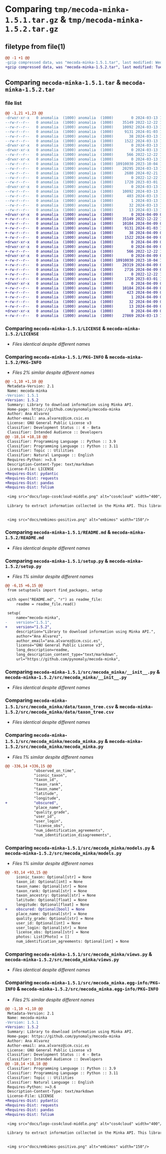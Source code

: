 # Comparing `tmp/mecoda-minka-1.5.1.tar.gz` & `tmp/mecoda-minka-1.5.2.tar.gz`

## filetype from file(1)

```diff
@@ -1 +1 @@
-gzip compressed data, was "mecoda-minka-1.5.1.tar", last modified: Wed Mar 13 14:49:52 2024, max compression
+gzip compressed data, was "mecoda-minka-1.5.2.tar", last modified: Tue Apr  9 09:50:12 2024, max compression
```

## Comparing `mecoda-minka-1.5.1.tar` & `mecoda-minka-1.5.2.tar`

### file list

```diff
@@ -1,21 +1,23 @@
-drwxr-xr-x   0 anomalia  (1000) anomalia  (1000)        0 2024-03-13 14:49:52.517668 mecoda-minka-1.5.1/
--rw-r--r--   0 anomalia  (1000) anomalia  (1000)    35149 2022-12-22 16:17:43.000000 mecoda-minka-1.5.1/LICENSE
--rw-r--r--   0 anomalia  (1000) anomalia  (1000)    10092 2024-03-13 14:49:52.517668 mecoda-minka-1.5.1/PKG-INFO
--rw-r--r--   0 anomalia  (1000) anomalia  (1000)     9131 2024-01-03 10:34:29.000000 mecoda-minka-1.5.1/README.md
--rw-r--r--   0 anomalia  (1000) anomalia  (1000)       38 2024-03-13 14:49:52.517668 mecoda-minka-1.5.1/setup.cfg
--rw-r--r--   0 anomalia  (1000) anomalia  (1000)     1522 2024-03-13 14:48:16.000000 mecoda-minka-1.5.1/setup.py
-drwxr-xr-x   0 anomalia  (1000) anomalia  (1000)        0 2024-03-13 14:49:52.509668 mecoda-minka-1.5.1/src/
-drwxr-xr-x   0 anomalia  (1000) anomalia  (1000)        0 2024-03-13 14:49:52.509668 mecoda-minka-1.5.1/src/mecoda_minka/
--rw-r--r--   0 anomalia  (1000) anomalia  (1000)      566 2022-12-22 16:17:43.000000 mecoda-minka-1.5.1/src/mecoda_minka/__init__.py
-drwxr-xr-x   0 anomalia  (1000) anomalia  (1000)        0 2024-03-13 14:49:52.509668 mecoda-minka-1.5.1/src/mecoda_minka/data/
--rw-r--r--   0 anomalia  (1000) anomalia  (1000) 10910030 2023-10-04 12:19:58.000000 mecoda-minka-1.5.1/src/mecoda_minka/data/taxon_tree.csv
--rw-r--r--   0 anomalia  (1000) anomalia  (1000)    20295 2024-03-13 14:28:03.000000 mecoda-minka-1.5.1/src/mecoda_minka/mecoda_minka.py
--rw-r--r--   0 anomalia  (1000) anomalia  (1000)     2680 2024-02-21 11:52:45.000000 mecoda-minka-1.5.1/src/mecoda_minka/models.py
--rw-r--r--   0 anomalia  (1000) anomalia  (1000)        0 2022-12-22 16:17:43.000000 mecoda-minka-1.5.1/src/mecoda_minka/py.typed
--rw-r--r--   0 anomalia  (1000) anomalia  (1000)     1720 2023-03-01 13:46:13.000000 mecoda-minka-1.5.1/src/mecoda_minka/views.py
-drwxr-xr-x   0 anomalia  (1000) anomalia  (1000)        0 2024-03-13 14:49:52.509668 mecoda-minka-1.5.1/src/mecoda_minka.egg-info/
--rw-r--r--   0 anomalia  (1000) anomalia  (1000)    10092 2024-03-13 14:49:52.000000 mecoda-minka-1.5.1/src/mecoda_minka.egg-info/PKG-INFO
--rw-r--r--   0 anomalia  (1000) anomalia  (1000)      403 2024-03-13 14:49:52.000000 mecoda-minka-1.5.1/src/mecoda_minka.egg-info/SOURCES.txt
--rw-r--r--   0 anomalia  (1000) anomalia  (1000)        1 2024-03-13 14:49:52.000000 mecoda-minka-1.5.1/src/mecoda_minka.egg-info/dependency_links.txt
--rw-r--r--   0 anomalia  (1000) anomalia  (1000)       32 2024-03-13 14:49:52.000000 mecoda-minka-1.5.1/src/mecoda_minka.egg-info/requires.txt
--rw-r--r--   0 anomalia  (1000) anomalia  (1000)       13 2024-03-13 14:49:52.000000 mecoda-minka-1.5.1/src/mecoda_minka.egg-info/top_level.txt
+drwxr-xr-x   0 anomalia  (1000) anomalia  (1000)        0 2024-04-09 09:50:12.224765 mecoda-minka-1.5.2/
+-rw-r--r--   0 anomalia  (1000) anomalia  (1000)    35149 2022-12-22 16:17:43.000000 mecoda-minka-1.5.2/LICENSE
+-rw-r--r--   0 anomalia  (1000) anomalia  (1000)    10184 2024-04-09 09:50:12.224765 mecoda-minka-1.5.2/PKG-INFO
+-rw-r--r--   0 anomalia  (1000) anomalia  (1000)     9131 2024-01-03 10:34:29.000000 mecoda-minka-1.5.2/README.md
+-rw-r--r--   0 anomalia  (1000) anomalia  (1000)       38 2024-04-09 09:50:12.224765 mecoda-minka-1.5.2/setup.cfg
+-rw-r--r--   0 anomalia  (1000) anomalia  (1000)     1522 2024-04-09 09:48:44.000000 mecoda-minka-1.5.2/setup.py
+drwxr-xr-x   0 anomalia  (1000) anomalia  (1000)        0 2024-04-09 09:50:12.216765 mecoda-minka-1.5.2/src/
+drwxr-xr-x   0 anomalia  (1000) anomalia  (1000)        0 2024-04-09 09:50:12.216765 mecoda-minka-1.5.2/src/mecoda_minka/
+-rw-r--r--   0 anomalia  (1000) anomalia  (1000)      566 2022-12-22 16:17:43.000000 mecoda-minka-1.5.2/src/mecoda_minka/__init__.py
+drwxr-xr-x   0 anomalia  (1000) anomalia  (1000)        0 2024-04-09 09:50:12.220765 mecoda-minka-1.5.2/src/mecoda_minka/data/
+-rw-r--r--   0 anomalia  (1000) anomalia  (1000) 10910030 2023-10-04 12:19:58.000000 mecoda-minka-1.5.2/src/mecoda_minka/data/taxon_tree.csv
+-rw-r--r--   0 anomalia  (1000) anomalia  (1000)    20319 2024-04-09 09:42:44.000000 mecoda-minka-1.5.2/src/mecoda_minka/mecoda_minka.py
+-rw-r--r--   0 anomalia  (1000) anomalia  (1000)     2716 2024-04-09 09:38:38.000000 mecoda-minka-1.5.2/src/mecoda_minka/models.py
+-rw-r--r--   0 anomalia  (1000) anomalia  (1000)        0 2022-12-22 16:17:43.000000 mecoda-minka-1.5.2/src/mecoda_minka/py.typed
+-rw-r--r--   0 anomalia  (1000) anomalia  (1000)     1720 2023-03-01 13:46:13.000000 mecoda-minka-1.5.2/src/mecoda_minka/views.py
+drwxr-xr-x   0 anomalia  (1000) anomalia  (1000)        0 2024-04-09 09:50:12.224765 mecoda-minka-1.5.2/src/mecoda_minka.egg-info/
+-rw-r--r--   0 anomalia  (1000) anomalia  (1000)    10184 2024-04-09 09:50:12.000000 mecoda-minka-1.5.2/src/mecoda_minka.egg-info/PKG-INFO
+-rw-r--r--   0 anomalia  (1000) anomalia  (1000)      423 2024-04-09 09:50:12.000000 mecoda-minka-1.5.2/src/mecoda_minka.egg-info/SOURCES.txt
+-rw-r--r--   0 anomalia  (1000) anomalia  (1000)        1 2024-04-09 09:50:12.000000 mecoda-minka-1.5.2/src/mecoda_minka.egg-info/dependency_links.txt
+-rw-r--r--   0 anomalia  (1000) anomalia  (1000)       32 2024-04-09 09:50:12.000000 mecoda-minka-1.5.2/src/mecoda_minka.egg-info/requires.txt
+-rw-r--r--   0 anomalia  (1000) anomalia  (1000)       13 2024-04-09 09:50:12.000000 mecoda-minka-1.5.2/src/mecoda_minka.egg-info/top_level.txt
+drwxr-xr-x   0 anomalia  (1000) anomalia  (1000)        0 2024-04-09 09:50:12.224765 mecoda-minka-1.5.2/tests/
+-rw-r--r--   0 anomalia  (1000) anomalia  (1000)    27869 2024-03-13 14:37:53.000000 mecoda-minka-1.5.2/tests/test_minka.py
```

### Comparing `mecoda-minka-1.5.1/LICENSE` & `mecoda-minka-1.5.2/LICENSE`

 * *Files identical despite different names*

### Comparing `mecoda-minka-1.5.1/PKG-INFO` & `mecoda-minka-1.5.2/PKG-INFO`

 * *Files 2% similar despite different names*

```diff
@@ -1,10 +1,10 @@
 Metadata-Version: 2.1
 Name: mecoda-minka
-Version: 1.5.1
+Version: 1.5.2
 Summary: Library to download information using Minka API.
 Home-page: https://github.com/pynomaly/mecoda-minka
 Author: Ana Alvarez
 Author-email: ana.alvarez@icm.csic.es
 License: GNU General Public License v3
 Classifier: Development Status :: 4 - Beta
 Classifier: Intended Audience :: Developers
@@ -18,14 +18,18 @@
 Classifier: Programming Language :: Python :: 3.9
 Classifier: Programming Language :: Python :: 3.11
 Classifier: Topic :: Utilities
 Classifier: Natural Language :: English
 Requires-Python: >=3.6
 Description-Content-Type: text/markdown
 License-File: LICENSE
+Requires-Dist: pydantic
+Requires-Dist: requests
+Requires-Dist: pandas
+Requires-Dist: folium
 
 <img src="docs/logo-cos4cloud-middle.png" alt="cos4cloud" width="400"/>
 
 Library to extract information collected in the Minka API. This library is part of MECODA (ModulE for Citizen Observatory Data Analysis), aimed to facilitate analysis and viewing of citizen science data.
 
 
 <img src="docs/embimos-positivo.png" alt="embimos" width="150"/>
```

### Comparing `mecoda-minka-1.5.1/README.md` & `mecoda-minka-1.5.2/README.md`

 * *Files identical despite different names*

### Comparing `mecoda-minka-1.5.1/setup.py` & `mecoda-minka-1.5.2/setup.py`

 * *Files 1% similar despite different names*

```diff
@@ -6,15 +6,15 @@
 from setuptools import find_packages, setup
 
 with open("README.md", "r") as readme_file:
     readme = readme_file.read()
 
 setup(
     name="mecoda-minka",
-    version="1.5.1",
+    version="1.5.2",
     description="Library to download information using Minka API.",
     author="Ana Alvarez",
     author_email="ana.alvarez@icm.csic.es",
     license="GNU General Public License v3",
     long_description=readme,
     long_description_content_type="text/markdown",
     url="https://github.com/pynomaly/mecoda-minka",
```

### Comparing `mecoda-minka-1.5.1/src/mecoda_minka/__init__.py` & `mecoda-minka-1.5.2/src/mecoda_minka/__init__.py`

 * *Files identical despite different names*

### Comparing `mecoda-minka-1.5.1/src/mecoda_minka/data/taxon_tree.csv` & `mecoda-minka-1.5.2/src/mecoda_minka/data/taxon_tree.csv`

 * *Files identical despite different names*

### Comparing `mecoda-minka-1.5.1/src/mecoda_minka/mecoda_minka.py` & `mecoda-minka-1.5.2/src/mecoda_minka/mecoda_minka.py`

 * *Files 1% similar despite different names*

```diff
@@ -336,14 +336,15 @@
             "observed_on_time",
             "iconic_taxon",
             "taxon_id",
             "taxon_rank",
             "taxon_name",
             "latitude",
             "longitude",
+            "obscured",
             "place_name",
             "quality_grade",
             "user_id",
             "user_login",
             "license_obs",
             "num_identification_agreements",
             "num_identification_disagreements",
```

### Comparing `mecoda-minka-1.5.1/src/mecoda_minka/models.py` & `mecoda-minka-1.5.2/src/mecoda_minka/models.py`

 * *Files 1% similar despite different names*

```diff
@@ -93,14 +93,15 @@
     iconic_taxon: Optional[str] = None
     taxon_id: Optional[int] = None
     taxon_name: Optional[str] = None
     taxon_rank: Optional[str] = None
     taxon_ancestry: Optional[str] = None
     latitude: Optional[float] = None
     longitude: Optional[float] = None
+    obscured: Optional[bool] = None
     place_name: Optional[str] = None
     quality_grade: Optional[str] = None
     user_id: Optional[int] = None
     user_login: Optional[str] = None
     license_obs: Optional[str] = None
     photos: List[Photo] = []
     num_identification_agreements: Optional[int] = None
```

### Comparing `mecoda-minka-1.5.1/src/mecoda_minka/views.py` & `mecoda-minka-1.5.2/src/mecoda_minka/views.py`

 * *Files identical despite different names*

### Comparing `mecoda-minka-1.5.1/src/mecoda_minka.egg-info/PKG-INFO` & `mecoda-minka-1.5.2/src/mecoda_minka.egg-info/PKG-INFO`

 * *Files 2% similar despite different names*

```diff
@@ -1,10 +1,10 @@
 Metadata-Version: 2.1
 Name: mecoda-minka
-Version: 1.5.1
+Version: 1.5.2
 Summary: Library to download information using Minka API.
 Home-page: https://github.com/pynomaly/mecoda-minka
 Author: Ana Alvarez
 Author-email: ana.alvarez@icm.csic.es
 License: GNU General Public License v3
 Classifier: Development Status :: 4 - Beta
 Classifier: Intended Audience :: Developers
@@ -18,14 +18,18 @@
 Classifier: Programming Language :: Python :: 3.9
 Classifier: Programming Language :: Python :: 3.11
 Classifier: Topic :: Utilities
 Classifier: Natural Language :: English
 Requires-Python: >=3.6
 Description-Content-Type: text/markdown
 License-File: LICENSE
+Requires-Dist: pydantic
+Requires-Dist: requests
+Requires-Dist: pandas
+Requires-Dist: folium
 
 <img src="docs/logo-cos4cloud-middle.png" alt="cos4cloud" width="400"/>
 
 Library to extract information collected in the Minka API. This library is part of MECODA (ModulE for Citizen Observatory Data Analysis), aimed to facilitate analysis and viewing of citizen science data.
 
 
 <img src="docs/embimos-positivo.png" alt="embimos" width="150"/>
```

